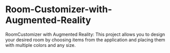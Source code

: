 # Room-Customizer-with-Augmented-Reality
RoomCustomizer with Augmented Reality: This project allows you to design your desired room by choosing items from the application and placing them with multiple colors and any size.
